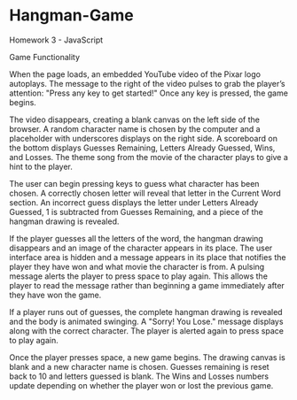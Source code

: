 # Hangman-Game
Homework 3 - JavaScript

Game Functionality

When the page loads, an embedded YouTube video of the Pixar logo autoplays. The message to the right of the video pulses to grab the player’s attention: "Press any key to get started!" Once any key is pressed, the game begins.

The video disappears, creating a blank canvas on the left side of the browser. A random character name is chosen by the computer and a placeholder with underscores displays on the right side. A scoreboard on the bottom displays Guesses Remaining, Letters Already Guessed, Wins, and Losses. The theme song from the movie of the character plays to give a hint to the player.

The user can begin pressing keys to guess what character has been chosen. A correctly chosen letter will reveal that letter in the Current Word section. An incorrect guess displays the letter under Letters Already Guessed, 1 is subtracted from Guesses Remaining, and a piece of the hangman drawing is revealed.

If the player guesses all the letters of the word, the hangman drawing disappears and an image of the character appears in its place. The user interface area is hidden and a message appears in its place that notifies the player they have won and what movie the character is from. A pulsing message alerts the player to press space to play again. This allows the player to read the message rather than beginning a game immediately after they have won the game.

If a player runs out of guesses, the complete hangman drawing is revealed and the body is animated swinging. A "Sorry! You Lose." message displays along with the correct character. The player is alerted again to press space to play again.

Once the player presses space, a new game begins. The drawing canvas is blank and a new character name is chosen. Guesses remaining is reset back to 10 and letters guessed is blank. The Wins and Losses numbers update depending on whether the player won or lost the previous game.
